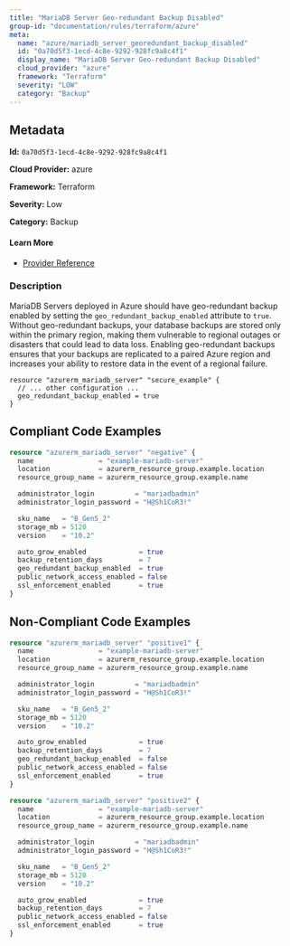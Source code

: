 ```yaml
---
title: "MariaDB Server Geo-redundant Backup Disabled"
group-id: "documentation/rules/terraform/azure"
meta:
  name: "azure/mariadb_server_georedundant_backup_disabled"
  id: "0a70d5f3-1ecd-4c8e-9292-928fc9a8c4f1"
  display_name: "MariaDB Server Geo-redundant Backup Disabled"
  cloud_provider: "azure"
  framework: "Terraform"
  severity: "LOW"
  category: "Backup"
---
```

## Metadata

**Id:** `0a70d5f3-1ecd-4c8e-9292-928fc9a8c4f1`

**Cloud Provider:** azure

**Framework:** Terraform

**Severity:** Low

**Category:** Backup

#### Learn More

 - [Provider Reference](https://registry.terraform.io/providers/hashicorp/azurerm/latest/docs/resources/mariadb_server#geo_redundant_backup_enabled)

### Description

 MariaDB Servers deployed in Azure should have geo-redundant backup enabled by setting the `geo_redundant_backup_enabled` attribute to `true`. Without geo-redundant backups, your database backups are stored only within the primary region, making them vulnerable to regional outages or disasters that could lead to data loss. Enabling geo-redundant backups ensures that your backups are replicated to a paired Azure region and increases your ability to restore data in the event of a regional failure.

```hcl
resource "azurerm_mariadb_server" "secure_example" {
  // ... other configuration ...
  geo_redundant_backup_enabled = true
}
```


## Compliant Code Examples
```terraform
resource "azurerm_mariadb_server" "negative" {
  name                = "example-mariadb-server"
  location            = azurerm_resource_group.example.location
  resource_group_name = azurerm_resource_group.example.name

  administrator_login          = "mariadbadmin"
  administrator_login_password = "H@Sh1CoR3!"

  sku_name   = "B_Gen5_2"
  storage_mb = 5120
  version    = "10.2"

  auto_grow_enabled             = true
  backup_retention_days         = 7
  geo_redundant_backup_enabled  = true
  public_network_access_enabled = false
  ssl_enforcement_enabled       = true
}

```
## Non-Compliant Code Examples
```terraform
resource "azurerm_mariadb_server" "positive1" {
  name                = "example-mariadb-server"
  location            = azurerm_resource_group.example.location
  resource_group_name = azurerm_resource_group.example.name

  administrator_login          = "mariadbadmin"
  administrator_login_password = "H@Sh1CoR3!"

  sku_name   = "B_Gen5_2"
  storage_mb = 5120
  version    = "10.2"

  auto_grow_enabled             = true
  backup_retention_days         = 7
  geo_redundant_backup_enabled  = false
  public_network_access_enabled = false
  ssl_enforcement_enabled       = true
}

```

```terraform
resource "azurerm_mariadb_server" "positive2" {
  name                = "example-mariadb-server"
  location            = azurerm_resource_group.example.location
  resource_group_name = azurerm_resource_group.example.name

  administrator_login          = "mariadbadmin"
  administrator_login_password = "H@Sh1CoR3!"

  sku_name   = "B_Gen5_2"
  storage_mb = 5120
  version    = "10.2"

  auto_grow_enabled             = true
  backup_retention_days         = 7
  public_network_access_enabled = false
  ssl_enforcement_enabled       = true
}

```